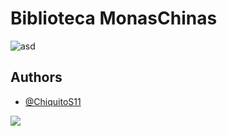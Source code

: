 # Biblioteca MonasChinas

![asd](https://lamonachina.com.mx/wp-content/uploads/2023/10/8427c06f48c360b60d8d0d6a43fc9f1cf2c67b10r1-500-281_hq.gif)


## Authors

- [@ChiquitoS11](https://www.instagram.com/joshuahasproblems/)

[![](https://img.shields.io/badge/Instagram-E4405F?style=for-the-badge&logo=instagram&logoColor=white)](https://www.instagram.com/joshuahasproblems/)
